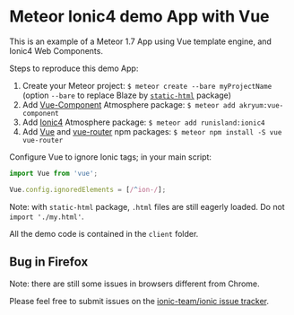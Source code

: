# Meteor Ionic4 demo App with Vue

This is an example of a Meteor 1.7 App using Vue template engine, and Ionic4 Web Components.

Steps to reproduce this demo App:
1. Create your Meteor project: `$ meteor create --bare myProjectName` (option `--bare` to replace Blaze by [`static-html`](https://atmospherejs.com/meteor/static-html) package)
2. Add [Vue-Component](https://atmospherejs.com/akryum/vue-component) Atmosphere package: `$ meteor add akryum:vue-component`
3. Add [Ionic4](https://atmospherejs.com/runisland/ionic4) Atmosphere package: `$ meteor add runisland:ionic4`
4. Add [Vue](https://www.npmjs.com/package/vue) and [vue-router](https://www.npmjs.com/package/vue-router) npm packages: `$ meteor npm install -S vue vue-router`

Configure Vue to ignore Ionic tags; in your main script:
```javascript
import Vue from 'vue';

Vue.config.ignoredElements = [/^ion-/];
```

Note: with `static-html` package, `.html` files are still eagerly loaded. Do not `import './my.html'`.

All the demo code is contained in the `client` folder.


## Bug in Firefox

Note: there are still some issues in browsers different from Chrome.

Please feel free to submit issues on the [ionic-team/ionic issue tracker](https://github.com/ionic-team/ionic/issues).
